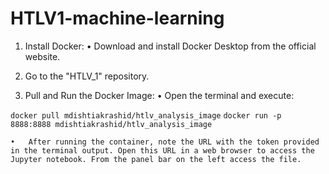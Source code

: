 # HTLV1-machine-learning

1. Install Docker:
	•	Download and install Docker Desktop from the official website.

2. Go to the "HTLV_1" repository.

3. Pull and Run the Docker Image:
	•	Open the terminal and execute:

`docker pull mdishtiakrashid/htlv_analysis_image`
`docker run -p 8888:8888 mdishtiakrashid/htlv_analysis_image`


	•	After running the container, note the URL with the token provided in the terminal output. Open this URL in a web browser to access the Jupyter notebook. From the panel bar on the left access the file.
